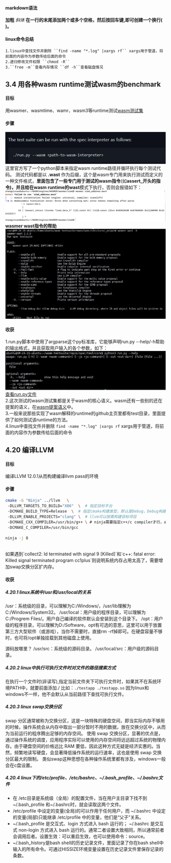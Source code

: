 ﻿#### markdown语法

**加粗**  *斜体*
**在一行的末尾添加两个或多个空格，然后按回车键,即可创建一个换行(<br>)。**

#### linux命令总结
    1.linux中查找文件并删除 ``find -name "*.log" |xargs rf`` xargs用于管道，将前面的内容作为参数传给后面的命令
    2.递归修改文件权限 ``chmod -R``
    3.``free -m``查看内存情况 ``df -h``查看磁盘情况

## 3.4 用各种wasm runtime测试wasm的benchmark  
#### 目标    
用wasmer、wasmtime、wamr、wasm3等runtime测试[wasm测试集](https://github.com/WebAssembly/spec/tree/main/test/core 'wasm')
#### 步骤
![](./assets/experiment/3.4/wasmtest1.jpg)   
这里官方写了一个python脚本来指定wasm runtime路径并循环执行每个测试代码。
测试代码都是以 **.wast** 作为后缀，这个是wasm专门用来执行测试而定义的一种文件格式，**里面包含了一些专门用于测试的wasm指令**(如**assert_**开头的指令)，并且给在wasm runtime的**wast**模式下执行，否则会报错如下： 
![](./assets/experiment/3.4/wasmtest2.jpg)   
**wasmer wast指令的帮助**    
![](./assets/experiment/3.4/wasmtest4.jpg)    
#### 收获    
1.run.py脚本中使用了argparse这个py标准库，它能够声明run.py --help/-h帮助的输出格式，并且获取用户输入的各个参数，如下：
![](./assets/experiment/3.4/wasmtest3.jpg)      
[查看run.py文件](./assets/experiment/3.4/run.py)      
2.这次测试的wasm测试集都是关于wasm的核心语义。wasm还有一些别的还在提案的语义，在[wasm提案语义](https://github.com/WebAssembly/proposals/blob/main/README.md)中。    
3.一般来说那些实现了wasm解释的runtime的github主页里都有test目录，里面提供了如何测试该runtime的方法。    
4.linux中查找文件并删除 ``find -name "*.log" |xargs rf`` xargs用于管道，将前面的内容作为参数传给后面的命令   

## 4.20 编译LLVM
#### 目标  
编译LLVM 12.0.1从而构建编译llvm pass的环境
#### 步骤
```bash
cmake -G "Ninja" ../llvm   \   
 -DLLVM_TARGETS_TO_BUILD="X86"  \  # 指定目标平台
 -DCMAKE_BUILD_TYPE=Release  \  # 指定cmake构建类型，默认是Debug，Debug构建会很慢
 -DLLVM_ENABLE_PROJECTS="clang" \  # llvm可以按需构建目标项目
 -DCMAKE_CXX_COMPILER=/usr/bin/g++ \ # ninja需要指定c++/c compiler才行，asm compiler没用到，不指定也行 而linux自带的Unix Makefiles则不用，因为系统有
 -DCMAKE_C_COMPILER=/usr/bin/gcc 

ninja -j 8
```
<br>
如果遇到`collect2: ld terminated with signal 9 [Killed]`和`c++: fatal error: Killed signal terminated program cc1plus`则说明系统内存占用太高了，需要增加swap交换分区扩内存。

#### 收获
##### 4.20.1 linux系统中/usr和/usr/local的关系
/usr：系统级的目录，可以理解为C:/Windows/，/usr/lib理解为C:/Windows/System32。
/usr/local：用户级的程序目录，可以理解为C:/Progrem Files/。用户自己编译的软件默认会安装到这个目录下。
/opt：用户级的程序目录，可以理解为D:/Software，opt有可选的意思，这里可以用于放置第三方大型软件（或游戏），当你不需要时，直接rm -rf掉即可。在硬盘容量不够时，也可将/opt单独挂载到其他磁盘上使用。

源码放哪里？
/usr/src：系统级的源码目录。
/usr/local/src：用户级的源码目录。

##### 4.20.2 linux中执行可执行文件时对文件的路径搜索方式
在执行一个文件时(非读写),指定当前文件夹下可执行文件时，如果其不在系统环境PATH中，就要前面添加./
比如：``` ./testapp ./testapp.so ```
因为linux和windows不一样，他不会默认从当前路径下查找可执行文件。

##### 4.20.3 linux swap交换分区
swap 分区通常被称为交换分区，这是一块特殊的硬盘空间，即当实际内存不够用的时候，操作系统会从内存中取出一部分暂时不用的数据，放在交换分区中，从而为当前运行的程序腾出足够的内存空间。
使用 swap 交换分区，显著的优点是，通过操作系统的调度，应用程序实际可以使用的内存空间将远远超过系统的物理内存。由于硬盘空间的价格远比 RAM 要低，因此这种方式无疑是经济实惠的。当然，频繁地读写硬盘，会显著降低操作系统的运行速率，这也是使用 swap 交换分区最大的限制。
类似swap这种思想在各种操作系统里都有涉及，windows一般会在c盘设置。

##### 4.20.4 linux下的/etc/profile、/etc/bashrc、~/.bash_profile、~/.bashrc文件
- 在 /etc目录是系统级（全局）的配置文件，当在用户主目录下找不到~/.bash_profile 和~/.bashrc时，就会读取这两个文件。
- /etc/profile 中设定的变量(全局)的可以作用于任何用户，而 ~/.bashrc 中设定的变量(局部)只能继承 /etc/profile 中的变量，他们是“父子”关系。
- ~/.bash_profile 是交互式、login 方式进入 bash 运行的； ~/.bashrc 是交互式 non-login 方式进入 bash 运行的。通常二者设置大致相同，所以通常前者会调用后者。设置生效：可以重启生效，也可以使用命令：source。
- ~/.bash_history是bash shell的历史记录文件，里面记录了你在bash shell中输入的所有命令。可通过HISSIZE环境变量设置在历史记录文件里保存记录的条数。

